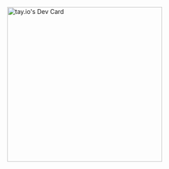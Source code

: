 <a href="https://app.daily.dev/tayio"><img src="https://api.daily.dev/devcards/v2/YlxBDba64iUnZMQIhXoKT.png?type=default&r=o4x" width="356" alt="tay.io's Dev Card"/></a>
